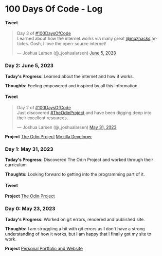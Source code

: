 # 100 Days Of Code - Log

#### Tweet

<blockquote class="twitter-tweet"><p lang="en" dir="ltr">Day 3 of <a href="https://twitter.com/hashtag/100DaysOfCode?src=hash&amp;ref_src=twsrc%5Etfw">#100DaysOfCode</a> <br>Learned about how the internet works via many great <a href="https://twitter.com/mozhacks?ref_src=twsrc%5Etfw">@mozhacks</a> articles. Gosh, I love the open-source internet!</p>&mdash; Joshua Larsen (@_joshualarsen) <a href="https://twitter.com/_joshualarsen/status/1665705577639469056?ref_src=twsrc%5Etfw">June 5, 2023</a></blockquote> <script async src="https://platform.twitter.com/widgets.js" charset="utf-8"></script>

### Day 2: June 5, 2023

**Today's Progress**: Learned about the internet and how it works.

**Thoughts:** Feeling empowered and inspired by all this information 

#### Tweet

<blockquote class="twitter-tweet"><p lang="en" dir="ltr">Day 2 of <a href="https://twitter.com/hashtag/100DaysOfCode?src=hash&amp;ref_src=twsrc%5Etfw">#100DaysOfCode</a> <br>Just discovered <a href="https://twitter.com/hashtag/TheOdinProject?src=hash&amp;ref_src=twsrc%5Etfw">#TheOdinProject</a> and have been digging deep into their excellent resources.</p>&mdash; Joshua Larsen (@_joshualarsen) <a href="https://twitter.com/_joshualarsen/status/1663846142331822082?ref_src=twsrc%5Etfw">May 31, 2023</a></blockquote> <script async src="https://platform.twitter.com/widgets.js" charset="utf-8"></script>

**Project**
[The Odin Project](https://www.theodinproject.com/)
[Mozilla Developer](https://developer.mozilla.org/en-US/)

### Day 1: May 31, 2023

**Today's Progress**: Discovered The Odin Project and worked through their curriculum

**Thoughts:** Looking forward to getting into the programming part of it. 

#### Tweet

**Project**
[The Odin Project](https://www.theodinproject.com/)

### Day 0: May 23, 2023

**Today's Progress**: Worked on git errors, rendered and published site.

**Thoughts:** I am struggling a bit with git errors as I don't have a strong understanding of how it works, but I am happy that I finally got my site to work.

**Project**
[Personal Portfolio and Website](https://github.com/joshua-larsen/joshua-larsen.github.io)
